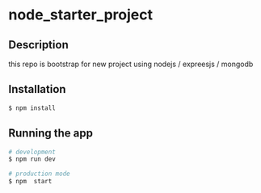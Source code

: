 # node_starter_project

## Description
this repo is bootstrap for new project using nodejs / expreesjs / mongodb 

## Installation 
```bash
$ npm install
```

## Running the app
```bash
# development
$ npm run dev

# production mode
$ npm  start
```
